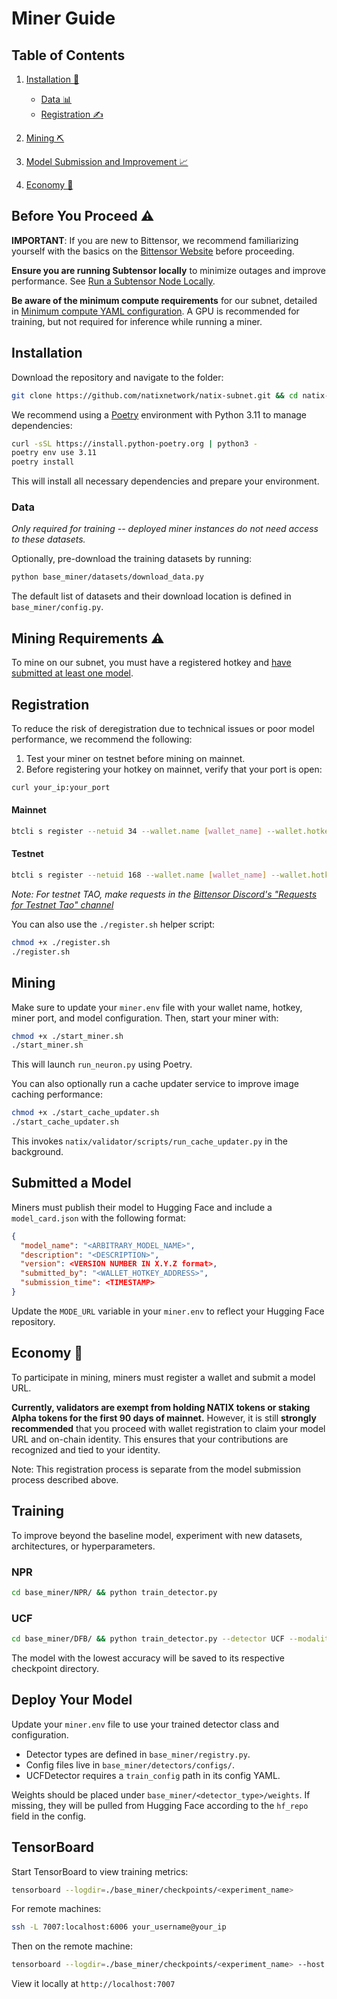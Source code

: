 # Miner Guide

## Table of Contents

1. [Installation 🔧](#installation)

   * [Data 📊](#data)
   * [Registration ✍️](#registration)
2. [Mining ⛏️](#mining)
3. [Model Submission and Improvement 📈](#model-submission-and-improvement)
4. [Economy 📅](#economy)

## Before You Proceed ⚠️

**IMPORTANT**: If you are new to Bittensor, we recommend familiarizing yourself with the basics on the [Bittensor Website](https://bittensor.com/) before proceeding.

**Ensure you are running Subtensor locally** to minimize outages and improve performance. See [Run a Subtensor Node Locally](https://github.com/opentensor/subtensor/blob/main/docs/running-subtensor-locally.md#compiling-your-own-binary).

**Be aware of the minimum compute requirements** for our subnet, detailed in [Minimum compute YAML configuration](../min_compute.yml). A GPU is recommended for training, but not required for inference while running a miner.

## Installation

Download the repository and navigate to the folder:

```bash
git clone https://github.com/natixnetwork/natix-subnet.git && cd natix-subnet
```

We recommend using a [Poetry](https://python-poetry.org/docs/) environment with Python 3.11 to manage dependencies:

```bash
curl -sSL https://install.python-poetry.org | python3 -
poetry env use 3.11
poetry install
```

This will install all necessary dependencies and prepare your environment.

### Data

*Only required for training -- deployed miner instances do not need access to these datasets.*

Optionally, pre-download the training datasets by running:

```bash
python base_miner/datasets/download_data.py
```

The default list of datasets and their download location is defined in `base_miner/config.py`.

## Mining Requirements ⚠️

To mine on our subnet, you must have a registered hotkey and [have submitted at least one model](#submitted-a-model).

## Registration

To reduce the risk of deregistration due to technical issues or poor model performance, we recommend the following:

1. Test your miner on testnet before mining on mainnet.
2. Before registering your hotkey on mainnet, verify that your port is open:

```bash
curl your_ip:your_port
```

#### Mainnet

```bash
btcli s register --netuid 34 --wallet.name [wallet_name] --wallet.hotkey [wallet.hotkey] --subtensor.network finney
```

#### Testnet

```bash
btcli s register --netuid 168 --wallet.name [wallet_name] --wallet.hotkey [wallet.hotkey] --subtensor.network test
```

*Note: For testnet TAO, make requests in the [Bittensor Discord's "Requests for Testnet Tao" channel](https://discord.com/channels/799672011265015819/1190048018184011867)*

You can also use the `./register.sh` helper script:

```bash
chmod +x ./register.sh
./register.sh
```

## Mining

Make sure to update your `miner.env` file with your wallet name, hotkey, miner port, and model configuration. Then, start your miner with:

```bash
chmod +x ./start_miner.sh
./start_miner.sh
```

This will launch `run_neuron.py` using Poetry.

You can also optionally run a cache updater service to improve image caching performance:

```bash
chmod +x ./start_cache_updater.sh
./start_cache_updater.sh
```

This invokes `natix/validator/scripts/run_cache_updater.py` in the background.

## Submitted a Model

Miners must publish their model to Hugging Face and include a `model_card.json` with the following format:

```json
{
  "model_name": "<ARBITRARY_MODEL_NAME>",
  "description": "<DESCRIPTION>",
  "version": <VERSION NUMBER IN X.Y.Z format>,
  "submitted_by": "<WALLET_HOTKEY_ADDRESS>",
  "submission_time": <TIMESTAMP>
}
```

Update the `MODE_URL` variable in your `miner.env` to reflect your Hugging Face repository.

## Economy 📅

To participate in mining, miners must register a wallet and submit a model URL.

**Currently, validators are exempt from holding NATIX tokens or staking Alpha tokens for the first 90 days of mainnet.** However, it is still **strongly recommended** that you proceed with wallet registration to claim your model URL and on-chain identity. This ensures that your contributions are recognized and tied to your identity.

Note: This registration process is separate from the model submission process described above.

## Training

To improve beyond the baseline model, experiment with new datasets, architectures, or hyperparameters.

### NPR

```bash
cd base_miner/NPR/ && python train_detector.py
```

### UCF

```bash
cd base_miner/DFB/ && python train_detector.py --detector UCF --modality image
```

The model with the lowest accuracy will be saved to its respective checkpoint directory.

## Deploy Your Model

Update your `miner.env` file to use your trained detector class and configuration.

* Detector types are defined in `base_miner/registry.py`.
* Config files live in `base_miner/detectors/configs/`.
* UCFDetector requires a `train_config` path in its config YAML.

Weights should be placed under `base_miner/<detector_type>/weights`. If missing, they will be pulled from Hugging Face according to the `hf_repo` field in the config.

## TensorBoard

Start TensorBoard to view training metrics:

```bash
tensorboard --logdir=./base_miner/checkpoints/<experiment_name>
```

For remote machines:

```bash
ssh -L 7007:localhost:6006 your_username@your_ip
```

Then on the remote machine:

```bash
tensorboard --logdir=./base_miner/checkpoints/<experiment_name> --host 0.0.0.0 --port 6006
```

View it locally at `http://localhost:7007`